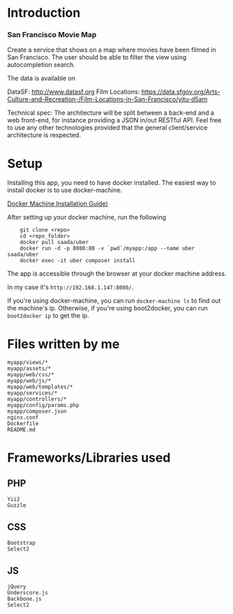 # Introduction

### San Francisco Movie Map

Create a service that shows on a map where movies have been filmed in San Francisco. The user should be able to filter the view using autocompletion search.

The data is available on 

DataSF: http://www.datasf.org
Film Locations: https://data.sfgov.org/Arts-Culture-and-Recreation-/Film-Locations-in-San-Francisco/yitu-d5am

Technical spec:
The architecture will be split between a back-end and a web front-end, for instance providing a JSON in/out RESTful API. Feel free to use any other technologies provided that the general client/service architecture is respected.


# Setup

Installing this app, you need to have docker installed.
The easiest way to install docker is to use docker-machine.

[Docker Machine Installation Guide)](https://docs.docker.com/machine/)

After setting up your docker machine, run the following
		
		git clone <repo>
		cd <repo_folder>
		docker pull saada/uber
		docker run -d -p 8080:80 -v `pwd`/myapp:/app --name uber saada/uber
		docker exec -it uber composer install

The app is accessible through the browser at your docker machine address.

In my case it's `http://192.168.1.147:8080/`.

If you're using docker-machine, you can run `docker-machine ls` to find out the machine's ip.
Otherwise, if you're using boot2docker, you can run `boot2docker ip` to get the ip.

# Files written by me

	myapp/views/*
	myapp/assets/*
	myapp/web/css/*
	myapp/web/js/*
	myapp/web/templates/*
	myapp/services/*
	myapp/controllers/*
	myapp/config/params.php
	myapp/composer.json
	nginx.conf
	Dockerfile
	README.md

# Frameworks/Libraries used
## PHP
	Yii2
	Guzzle
## CSS
	Bootstrap
	Select2
## JS
	jQuery
	Underscore.js
	Backbone.js
	Select2

